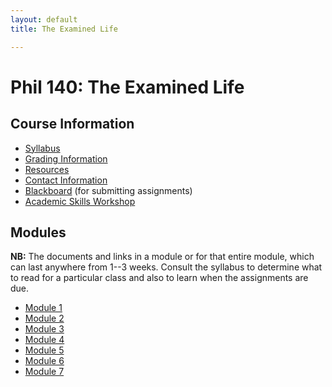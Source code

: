 ```yaml
---
layout: default
title: The Examined Life

---
```


# Phil 140: The Examined Life

 

## Course Information
+ [Syllabus](Syllabus.pdf)
+ [Grading Information](/Teaching/Grading/)
+ [Resources](/Teaching/Resources/)
+ [Contact Information](/Contact)
+ [Blackboard](http://blackboard.njcu.edu) (for submitting assignments)
+ [Academic Skills Workshop](http://www.njcu.edu/counselingcenter/academic-skills-workshops/)


## Modules

**NB:** The documents and links in a module or for that entire module, which can last anywhere from 1--3 weeks. Consult the syllabus to determine what to read for a particular class and also to learn when the assignments are due. 

+ [Module 1](/Teaching/Examined/Intro)
+ [Module 2](/Teaching/Examined/CT)
+ [Module 3](/Teaching/Examined/Meaning)
+ [Module 4](/Teaching/Examined/God)
+ [Module 5](/Teaching/Examined/FreeWill)
+ [Module 6](/Teaching/Examined/Ethics)
+ [Module 7](/Teaching/Examined/Applied)


